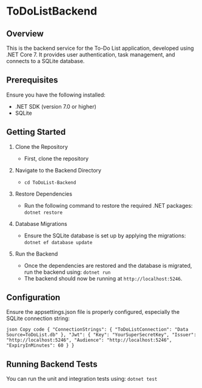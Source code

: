 # ToDoListBackend

## Overview
This is the backend service for the To-Do List application, developed using .NET Core 7. It provides user authentication, task management, and connects to a SQLite database.

## Prerequisites
Ensure you have the following installed:
  - .NET SDK (version 7.0 or higher)
  - SQLite

## Getting Started
1. Clone the Repository
   - First, clone the repository

2. Navigate to the Backend Directory
   -  `cd ToDoList-Backend`
  
3. Restore Dependencies
   - Run the following command to restore the required .NET packages: `dotnet restore`

4. Database Migrations
   - Ensure the SQLite database is set up by applying the migrations:  `dotnet ef database update`

5. Run the Backend
   - Once the dependencies are restored and the database is migrated, run the backend using: `dotnet run`
   - The backend should now be running at `http://localhost:5246`.

## Configuration
Ensure the appsettings.json file is properly configured, especially the SQLite connection string:

`json
Copy code
{
  "ConnectionStrings": {
    "ToDoListConnection": "Data Source=ToDoList.db"
  },
  "Jwt": {
    "Key": "YourSuperSecretKey",
    "Issuer": "http://localhost:5246",
    "Audience": "http://localhost:5246",
    "ExpiryInMinutes": 60
  }
}`

## Running Backend Tests
You can run the unit and integration tests using: `dotnet test`

